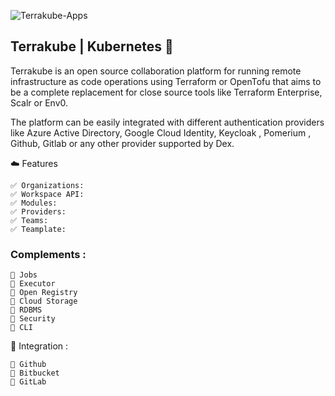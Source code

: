 ![Terrakube-Apps](https://github.com/user-attachments/assets/73ae0051-66ee-416a-85ab-6d46c08e1417)


## Terrakube | Kubernetes 🚀
Terrakube is an open source collaboration platform for running remote infrastructure as code operations using Terraform or OpenTofu that aims to be a complete replacement for close source tools like Terraform Enterprise, Scalr or Env0.

The platform can be easily integrated with different authentication providers like Azure Active Directory, Google Cloud Identity, Keycloak , Pomerium , Github, Gitlab or any other provider supported by Dex.


☁️ Features
```
✅ Organizations:
✅ Workspace API:
✅ Modules:
✅ Providers:
✅ Teams:
✅ Teamplate:
```


### Complements :
```
📃 Jobs
📃 Executor
📃 Open Registry
📃 Cloud Storage
📃 RDBMS
📃 Security
📃 CLI
```


🔨 Integration :

```
🔌 Github
🔌 Bitbucket
🔌 GitLab
```

